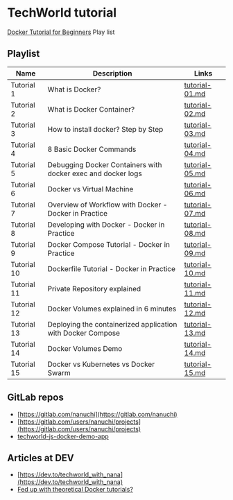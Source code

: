 # TechWorld tutorial

[Docker Tutorial for Beginners](https://www.youtube.com/playlist?list=PLy7NrYWoggjzfAHlUusx2wuDwfCrmJYcs) Play list

## Playlist

| Name           | Description                                                 | Links                            |
| -------------- | ----------------------------------------------------------- | -------------------------------- |
| Tutorial 1     | What is Docker?                                             | [tutorial-01.md](tutorial-01.md) |
| Tutorial 2     | What is Docker Container?                                   | [tutorial-02.md](tutorial-02.md) |
| Tutorial 3     | How to install docker? Step by Step                         | [tutorial-03.md](tutorial-03.md) |
| Tutorial 4     | 8 Basic Docker Commands                                     | [tutorial-04.md](tutorial-04.md) |
| Tutorial 5     | Debugging Docker Containers with docker exec and docker logs| [tutorial-05.md](tutorial-05.md) |
| Tutorial 6     | Docker vs Virtual Machine                                   | [tutorial-06.md](tutorial-06.md) |
| Tutorial 7     | Overview of Workflow with Docker - Docker in Practice       | [tutorial-07.md](tutorial-07.md) |
| Tutorial 8     | Developing with Docker - Docker in Practice                 | [tutorial-08.md](tutorial-08.md) |
| Tutorial 9     | Docker Compose Tutorial - Docker in Practice                | [tutorial-09.md](tutorial-09.md) |
| Tutorial 10    | Dockerfile Tutorial - Docker in Practice                    | [tutorial-10.md](tutorial-10.md) |
| Tutorial 11    | Private Repository explained                                | [tutorial-11.md](tutorial-11.md) |
| Tutorial 12    | Docker Volumes explained in 6 minutes                       | [tutorial-12.md](tutorial-12.md) |
| Tutorial 13    | Deploying the containerized application with Docker Compose | [tutorial-13.md](tutorial-13.md) |
| Tutorial 14    | Docker Volumes Demo                                         | [tutorial-14.md](tutorial-14.md) |
| Tutorial 15    | Docker vs Kubernetes vs Docker Swarm                        | [tutorial-15.md](tutorial-15.md) |

## GitLab repos

* [https://gitlab.com/nanuchi](https://gitlab.com/nanuchi)
* [https://gitlab.com/users/nanuchi/projects](https://gitlab.com/users/nanuchi/projects)
* [techworld-js-docker-demo-app](https://gitlab.com/nanuchi/techworld-js-docker-demo-app)

## Articles at DEV

* [https://dev.to/techworld_with_nana](https://dev.to/techworld_with_nana)
* [Fed up with theoretical Docker tutorials?](https://dev.to/techworld_with_nana/fed-up-with-theoretical-docker-tutorials-4076)
